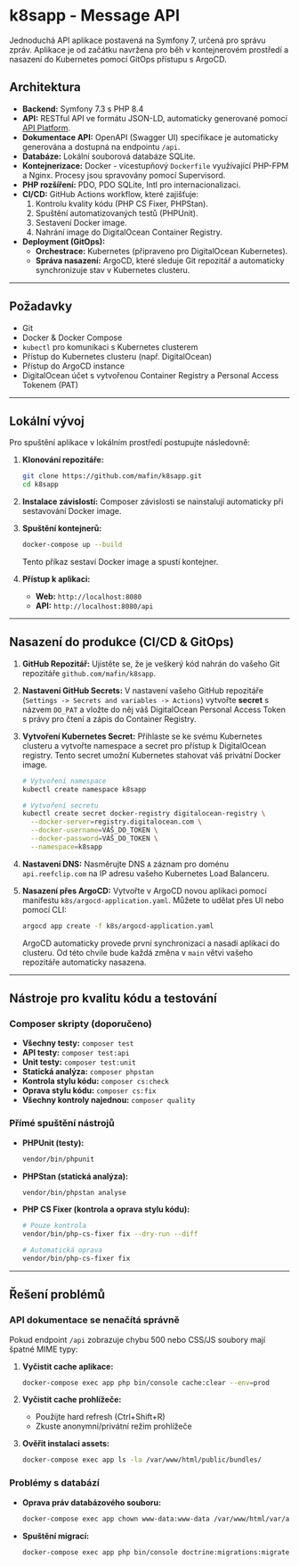 # k8sapp - Message API

Jednoduchá API aplikace postavená na Symfony 7, určená pro správu zpráv. Aplikace je od začátku navržena pro běh v kontejnerovém prostředí a nasazení do Kubernetes pomocí GitOps přístupu s ArgoCD.

## Architektura

- **Backend:** Symfony 7.3 s PHP 8.4
- **API:** RESTful API ve formátu JSON-LD, automaticky generované pomocí [API Platform](https://api-platform.com/).
- **Dokumentace API:** OpenAPI (Swagger UI) specifikace je automaticky generována a dostupná na endpointu `/api`.
- **Databáze:** Lokální souborová databáze SQLite.
- **Kontejnerizace:** Docker - vícestupňový `Dockerfile` využívající PHP-FPM a Nginx. Procesy jsou spravovány pomocí Supervisord.
- **PHP rozšíření:** PDO, PDO SQLite, Intl pro internacionalizaci.
- **CI/CD:** GitHub Actions workflow, které zajišťuje:
    1.  Kontrolu kvality kódu (PHP CS Fixer, PHPStan).
    2.  Spuštění automatizovaných testů (PHPUnit).
    3.  Sestavení Docker image.
    4.  Nahrání image do DigitalOcean Container Registry.
- **Deployment (GitOps):**
    - **Orchestrace:** Kubernetes (připraveno pro DigitalOcean Kubernetes).
    - **Správa nasazení:** ArgoCD, které sleduje Git repozitář a automaticky synchronizuje stav v Kubernetes clusteru.

---

## Požadavky

- Git
- Docker & Docker Compose
- `kubectl` pro komunikaci s Kubernetes clusterem
- Přístup do Kubernetes clusteru (např. DigitalOcean)
- Přístup do ArgoCD instance
- DigitalOcean účet s vytvořenou Container Registry a Personal Access Tokenem (PAT)

---

## Lokální vývoj

Pro spuštění aplikace v lokálním prostředí postupujte následovně:

1.  **Klonování repozitáře:**
    ```bash
    git clone https://github.com/mafin/k8sapp.git
    cd k8sapp
    ```

2.  **Instalace závislostí:**
    Composer závislosti se nainstalují automaticky při sestavování Docker image.

3.  **Spuštění kontejnerů:**
    ```bash
    docker-compose up --build
    ```
    Tento příkaz sestaví Docker image a spustí kontejner.

4.  **Přístup k aplikaci:**
    - **Web:** `http://localhost:8080`
    - **API:** `http://localhost:8080/api`

---

## Nasazení do produkce (CI/CD & GitOps)

1.  **GitHub Repozitář:**
    Ujistěte se, že je veškerý kód nahrán do vašeho Git repozitáře `github.com/mafin/k8sapp`.

2.  **Nastavení GitHub Secrets:**
    V nastavení vašeho GitHub repozitáře (`Settings -> Secrets and variables -> Actions`) vytvořte **secret** s názvem `DO_PAT` a vložte do něj váš DigitalOcean Personal Access Token s právy pro čtení a zápis do Container Registry.

3.  **Vytvoření Kubernetes Secret:**
    Přihlaste se ke svému Kubernetes clusteru a vytvořte namespace a secret pro přístup k DigitalOcean registry. Tento secret umožní Kubernetes stahovat váš privátní Docker image.
    ```bash
    # Vytvoření namespace
    kubectl create namespace k8sapp

    # Vytvoření secretu
    kubectl create secret docker-registry digitalocean-registry \
      --docker-server=registry.digitalocean.com \
      --docker-username=VÁŠ_DO_TOKEN \
      --docker-password=VÁŠ_DO_TOKEN \
      --namespace=k8sapp
    ```

4.  **Nastavení DNS:**
    Nasměrujte DNS `A` záznam pro doménu `api.reefclip.com` na IP adresu vašeho Kubernetes Load Balanceru.

5.  **Nasazení přes ArgoCD:**
    Vytvořte v ArgoCD novou aplikaci pomocí manifestu `k8s/argocd-application.yaml`. Můžete to udělat přes UI nebo pomocí CLI:
    ```bash
    argocd app create -f k8s/argocd-application.yaml
    ```
    ArgoCD automaticky provede první synchronizaci a nasadí aplikaci do clusteru. Od této chvíle bude každá změna v `main` větvi vašeho repozitáře automaticky nasazena.

---

## Nástroje pro kvalitu kódu a testování

### Composer skripty (doporučeno)
- **Všechny testy:** `composer test`
- **API testy:** `composer test:api`
- **Unit testy:** `composer test:unit`
- **Statická analýza:** `composer phpstan`
- **Kontrola stylu kódu:** `composer cs:check`
- **Oprava stylu kódu:** `composer cs:fix`
- **Všechny kontroly najednou:** `composer quality`

### Přímé spuštění nástrojů
- **PHPUnit (testy):**
  ```bash
  vendor/bin/phpunit
  ```

- **PHPStan (statická analýza):**
  ```bash
  vendor/bin/phpstan analyse
  ```

- **PHP CS Fixer (kontrola a oprava stylu kódu):**
  ```bash
  # Pouze kontrola
  vendor/bin/php-cs-fixer fix --dry-run --diff

  # Automatická oprava
  vendor/bin/php-cs-fixer fix
  ```

---

## Řešení problémů

### API dokumentace se nenačítá správně
Pokud endpoint `/api` zobrazuje chybu 500 nebo CSS/JS soubory mají špatné MIME typy:

1. **Vyčistit cache aplikace:**
   ```bash
   docker-compose exec app php bin/console cache:clear --env=prod
   ```

2. **Vyčistit cache prohlížeče:**
   - Použijte hard refresh (Ctrl+Shift+R)
   - Zkuste anonymní/privátní režim prohlížeče

3. **Ověřit instalaci assets:**
   ```bash
   docker-compose exec app ls -la /var/www/html/public/bundles/
   ```

### Problémy s databází
- **Oprava práv databázového souboru:**
  ```bash
  docker-compose exec app chown www-data:www-data /var/www/html/var/app.db
  ```

- **Spuštění migrací:**
  ```bash
  docker-compose exec app php bin/console doctrine:migrations:migrate --env=prod --no-interaction
  ```